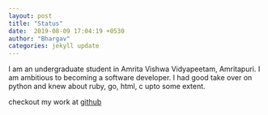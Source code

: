 ```yaml
---
layout: post
title: "Status"
date:  2019-08-09 17:04:19 +0530
author: "Bhargav"
categories: jekyll update
---
```

  I am an undergraduate student in Amrita Vishwa Vidyapeetam, Amritapuri. I am ambitious to  becoming a software developer. I had good take over on python and knew about ruby, go, html, c  upto some extent.

  checkout my work at [github](http://github.com/ibhargav7)
